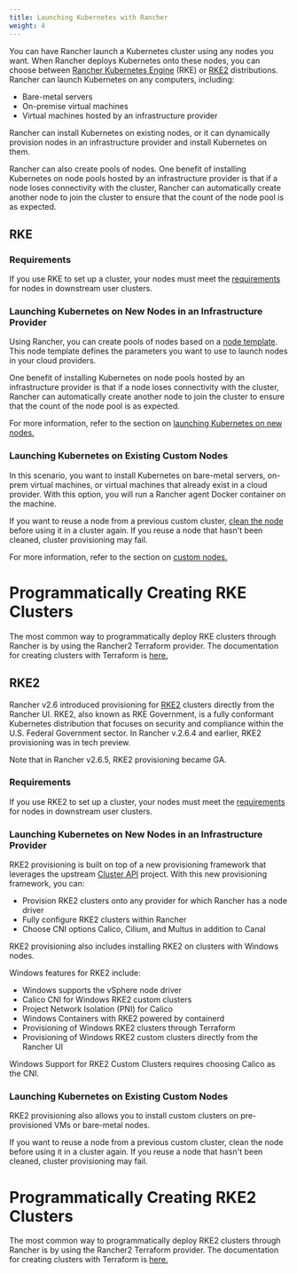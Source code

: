 ```yaml
---
title: Launching Kubernetes with Rancher
weight: 4
---
```


You can have Rancher launch a Kubernetes cluster using any nodes you want. When Rancher deploys Kubernetes onto these nodes, you can choose between [Rancher Kubernetes Engine](https://rancher.com/docs/rke/latest/en/) (RKE) or [RKE2](https://docs.rke2.io) distributions. Rancher can launch Kubernetes on any computers, including:

- Bare-metal servers
- On-premise virtual machines
- Virtual machines hosted by an infrastructure provider

Rancher can install Kubernetes on existing nodes, or it can dynamically provision nodes in an infrastructure provider and install Kubernetes on them.

Rancher can also create pools of nodes. One benefit of installing Kubernetes on node pools hosted by an infrastructure provider is that if a node loses connectivity with the cluster, Rancher can automatically create another node to join the cluster to ensure that the count of the node pool is as expected.

## RKE

### Requirements

If you use RKE to set up a cluster, your nodes must meet the [requirements](../how-to-guides/new-user-guides/kubernetes-clusters-in-rancher-setup/node-requirements-for-rancher-managed-clusters.md) for nodes in downstream user clusters.

### Launching Kubernetes on New Nodes in an Infrastructure Provider

Using Rancher, you can create pools of nodes based on a [node template](use-new-nodes-in-an-infra-provider.md#node-templates). This node template defines the parameters you want to use to launch nodes in your cloud providers.

One benefit of installing Kubernetes on node pools hosted by an infrastructure provider is that if a node loses connectivity with the cluster, Rancher can automatically create another node to join the cluster to ensure that the count of the node pool is as expected.

For more information, refer to the section on [launching Kubernetes on new nodes.](use-new-nodes-in-an-infra-provider.md)

### Launching Kubernetes on Existing Custom Nodes

In this scenario, you want to install Kubernetes on bare-metal servers, on-prem virtual machines, or virtual machines that already exist in a cloud provider. With this option, you will run a Rancher agent Docker container on the machine.

If you want to reuse a node from a previous custom cluster, [clean the node](../how-to-guides/advanced-user-guides/manage-clusters/clean-cluster-nodes.md) before using it in a cluster again. If you reuse a node that hasn't been cleaned, cluster provisioning may fail.

For more information, refer to the section on [custom nodes.](use-existing-nodes.md)

# Programmatically Creating RKE Clusters

The most common way to programmatically deploy RKE clusters through Rancher is by using the Rancher2 Terraform provider. The documentation for creating clusters with Terraform is [here.](https://registry.terraform.io/providers/rancher/rancher2/latest/docs/resources/cluster)

## RKE2

Rancher v2.6 introduced provisioning for [RKE2](https://docs.rke2.io/) clusters directly from the Rancher UI. RKE2, also known as RKE Government, is a fully conformant Kubernetes distribution that focuses on security and compliance within the U.S. Federal Government sector. In Rancher v.2.6.4 and earlier, RKE2 provisioning was in tech preview.

Note that in Rancher v2.6.5, RKE2 provisioning became GA.

### Requirements

If you use RKE2 to set up a cluster, your nodes must meet the [requirements](https://docs.rke2.io/install/requirements/) for nodes in downstream user clusters.

### Launching Kubernetes on New Nodes in an Infrastructure Provider

RKE2 provisioning is built on top of a new provisioning framework that leverages the upstream [Cluster API](https://github.com/kubernetes-sigs/cluster-api) project. With this new provisioning framework, you can:

- Provision RKE2 clusters onto any provider for which Rancher has a node driver
- Fully configure RKE2 clusters within Rancher
- Choose CNI options Calico, Cilium, and Multus in addition to Canal

RKE2 provisioning also includes installing RKE2 on clusters with Windows nodes.

Windows features for RKE2 include:

- Windows supports the vSphere node driver
- Calico CNI for Windows RKE2 custom clusters
- Project Network Isolation (PNI) for Calico
- Windows Containers with RKE2 powered by containerd
- Provisioning of Windows RKE2 clusters through Terraform
- Provisioning of Windows RKE2 custom clusters directly from the Rancher UI

Windows Support for RKE2 Custom Clusters requires choosing Calico as the CNI.

### Launching Kubernetes on Existing Custom Nodes

RKE2 provisioning also allows you to install custom clusters on pre-provisioned VMs or bare-metal nodes.

If you want to reuse a node from a previous custom cluster, clean the node before using it in a cluster again. If you reuse a node that hasn't been cleaned, cluster provisioning may fail.

# Programmatically Creating RKE2 Clusters

The most common way to programmatically deploy RKE2 clusters through Rancher is by using the Rancher2 Terraform provider. The documentation for creating clusters with Terraform is [here.](https://registry.terraform.io/providers/rancher/rancher2/latest/docs/resources/cluster_v2)